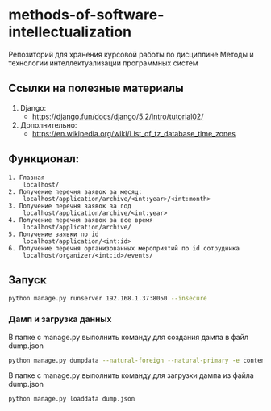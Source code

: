 # methods-of-software-intellectualization

Репозиторий для хранения курсовой работы по дисциплине Методы и технологии интеллектуализации программных систем

## Ссылки на полезные материалы

1. Django:
   - https://django.fun/docs/django/5.2/intro/tutorial02/
2. Дополнительно:
   - https://en.wikipedia.org/wiki/List_of_tz_database_time_zones

## Функционал:

    1. Главная
        localhost/
    2. Получение перечня заявок за месяц:
        localhost/application/archive/<int:year>/<int:month>
    3. Получение перечня заявок за год
        localhost/application/archive/<int:year>
    4. Получение перечня заявок за все время
        localhost/application/archive/
    5. Получение заявки по id
        localhost/application/<int:id>
    6. Получение перечня организованных мероприятий по id сотрудника
        localhost/organizer/<int:id>/events/

## Запуск

```bash
python manage.py runserver 192.168.1.37:8050 --insecure
```

### Дамп и загрузка данных

В папке с manage.py выполнить команду для создания дампа в файл dump.json

```bash
python manage.py dumpdata --natural-foreign --natural-primary -e contenttypes -e auth.Permission --indent 2 > dump.json
```

В папке с manage.py выполнить команду для загрузки дампа из файла dump.json

```bash
python manage.py loaddata dump.json
```
